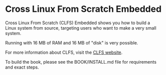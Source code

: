 Cross Linux From Scratch Embedded
=================================

Cross Linux From Scratch (CLFS) Embedded shows you how to build a Linux system
from source, targeting users who want to make a very small system.

Running with 16 MB of RAM and 16 MB of "disk" is very possible.

For more information about CLFS, visit the [CLFS website][trac].

To build the book, please see the BOOK/INSTALL.md file for requirements and
exact steps.

[trac]:http://trac.clfs.org
